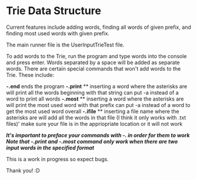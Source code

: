 # Trie Data Structure

Current features include adding words, finding all words of given prefix, and finding most used words with given prefix.

The main runner file is the UserInputTrieTest file.

To add words to the Trie, run the program and type words into the console and press enter. Words separated by a space will
be added as separate words. There are certain special commands that won't add words to the Trie. These include:

**-.end**
  ends the program
**-.print** **
  inserting a word where the asterisks are will print all the words beginning with that string
  can put -a instead of a word to print all words
**-.most** **
  inserting a word where the asterisks are will print the most used word with that prefix
  can put -a instead of a word to get the most used word overall
**-.ifile** **
  inserting a file name where the asterisks are will add all the words in that file (I think it only works with .txt files)'
  make sure your file is in the appriopriate location or it will not work
  
***It's important to preface your commands with -. in order for them to work***
***Note that -.print and -.most command only work when there are two input words in the specified format***

This is a work in progress so expect bugs. 

Thank you! :D

